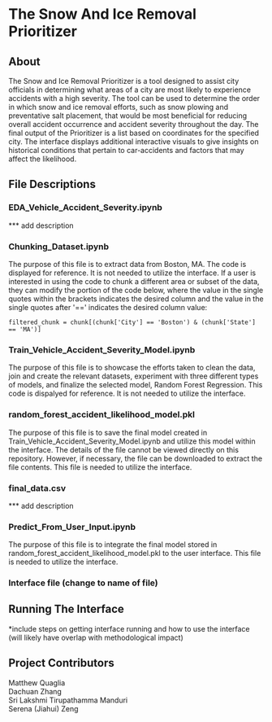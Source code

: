 # The Snow And Ice Removal Prioritizer

## About
The Snow and Ice Removal Prioritizer is a tool designed to assist city officials in determining what areas of a city are most likely to
experience accidents with a high severity. The tool can be used to determine the order in which snow and ice removal efforts, such as snow
plowing and preventative salt placement, that would be most beneficial for reducing overall accident occurrence and accident severity throughout
the day. The final output of the Prioritizer is a list based on coordinates for the specified city. The interface displays additional interactive
visuals to give insights on historical conditions that pertain to car-accidents and factors that may affect the likelihood.

## File Descriptions

### EDA_Vehicle_Accident_Severity.ipynb

*** add description

### Chunking_Dataset.ipynb

The purpose of this file is to extract data from Boston, MA. The code is displayed for reference. It is not needed to utilize the interface. 
If a user is interested in using the code to chunk a different area or subset of the data, they can modify the portion of the code below,
where the value in the single quotes within the brackets indicates the desired column and the value in the single quotes after '==' indicates
the desired column value:

```
filtered_chunk = chunk[(chunk['City'] == 'Boston') & (chunk['State'] == 'MA')]
```

### Train_Vehicle_Accident_Severity_Model.ipynb

The purpose of this file is to showcase the efforts taken to clean the data, join and create the relevant datasets, experiment with three different
types of models, and finalize the selected model, Random Forest Regression. This code is dispalyed for reference. It is not needed to utilize the 
interface.

### random_forest_accident_likelihood_model.pkl

The purpose of this file is to save the final model created in Train_Vehicle_Accident_Severity_Model.ipynb and utilize this model within the
interface. The details of the file cannot be viewed directly on this repository. However, if necessary, the file can be downloaded to extract the
file contents. This file is needed to utilize the interface.

### final_data.csv

*** add description

### Predict_From_User_Input.ipynb

The purpose of this file is to integrate the final model stored in random_forest_accident_likelihood_model.pkl to the user interface. This file is needed
to utilize the interface.

### Interface file (change to name of file)

## Running The Interface

*include steps on getting interface running and how to use the interface (will likely have overlap with methodological impact)

## Project Contributors

Matthew Quaglia          
Dachuan Zhang         
Sri Lakshmi Tirupathamma Manduri         
Serena (Jiahui) Zeng        
